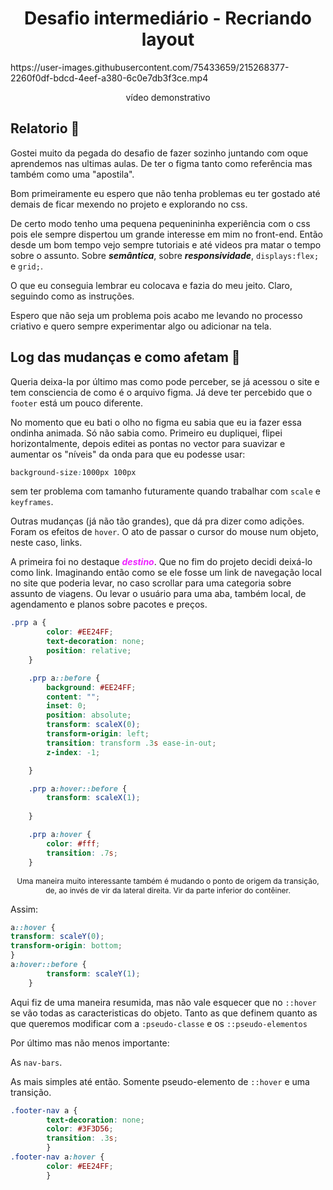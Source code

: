<h1 align="center"> Desafio intermediário - Recriando layout </h1>
<div class="video">
https://user-images.githubusercontent.com/75433659/215268377-2260f0df-bdcd-4eef-a380-6c0e7db3f3ce.mp4
</div>

<div class="section">
    <p align="center">vídeo demonstrativo</p>
</div>

## Relatorio 🚦

Gostei muito da pegada do desafio de fazer sozinho juntando com oque aprendemos nas ultimas aulas. De ter o figma tanto como referência mas também como uma "apostila".

Bom primeiramente eu espero que não tenha problemas eu ter gostado até demais de ficar mexendo no projeto e explorando no css. 

De certo modo tenho uma pequena pequenininha experiência com o css pois ele sempre dispertou um grande interesse em mim no front-end. Então desde um bom tempo vejo sempre tutoriais e até videos pra matar o tempo sobre o assunto. Sobre <span class="span">semântica</span>, sobre <span class="span">responsividade</span>, ```displays:flex;``` e ```grid;```.


O que eu conseguia lembrar eu colocava e fazia do meu jeito. Claro, seguindo como as instruções. 

Espero que não seja um problema pois acabo me levando no processo criativo e quero sempre experimentar algo ou adicionar na tela. 

## Log das mudanças e como afetam 🍵

Queria deixa-la por último mas como pode perceber, se já acessou o site e tem consciencia de como é o arquivo figma. Já deve ter percebido que o ```footer``` está um pouco diferente.

No momento que eu bati o olho no figma eu sabia que eu ia fazer essa ondinha animada. Só não sabia como.
Primeiro eu dupliquei, flipei horizontalmente, depois editei as pontas no vector para suavizar e aumentar os "níveis" da onda para que eu podesse usar:
```css
background-size:1000px 100px
```
sem ter problema com tamanho futuramente quando trabalhar com ```scale``` e ```keyframes```.

Outras mudanças (já não tão grandes), que dá pra dizer como adições.
Foram os efeitos de ```hover```. O ato de passar o cursor do mouse num objeto, neste caso, links.


A primeira foi no destaque <span class="span" id="destino">destino</span>. Que no fim do projeto decidi deixá-lo como link. Imaginando então como se ele fosse um link de navegação local no site que poderia levar, no caso scrollar para uma categoria sobre assunto de viagens. Ou levar o usuário para uma aba, também local, de agendamento e planos sobre pacotes e preços.

```css
.prp a {
        color: #EE24FF;
        text-decoration: none;
        position: relative;
    }

    .prp a::before {
        background: #EE24FF;
        content: "";
        inset: 0;
        position: absolute;
        transform: scaleX(0);
        transform-origin: left;
        transition: transform .3s ease-in-out;
        z-index: -1;

    }

    .prp a:hover::before {
        transform: scaleX(1);
        
    }

    .prp a:hover {
        color: #fff;
        transition: .7s;
    }
```
<p class="p" align="center"> Uma maneira muito interessante também é mudando o ponto de origem da transição, de, ao invés de vir da lateral direita. Vir da parte inferior do contêiner.</p>

Assim:
```css
a::hover {
transform: scaleY(0);
transform-origin: bottom;
}
a:hover::before {
        transform: scaleY(1);  
    }
```
Aqui fiz de uma maneira resumida, mas não vale esquecer que no ```::hover``` se vão todas as caracteristicas do objeto. Tanto as que definem quanto as que queremos modificar com a ```:pseudo-classe``` e os ```::pseudo-elementos```

Por último mas não menos importante:

As ```nav-bars```. 

As mais simples até então. Somente pseudo-elemento de ```::hover``` e uma transição.

```css
.footer-nav a {
        text-decoration: none;
        color: #3F3D56;
        transition: .3s;
        }
.footer-nav a:hover {
        color: #EE24FF;
        }

```

<style>
    .span {
        font-weight: bold;
        font-style: italic;
    }

    #destino{
        color:#EE24FF
    }

    .p{
        font-size:12px
    }
</style>

